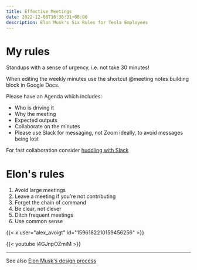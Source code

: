 ```yaml
---
title: Effective Meetings
date: 2022-12-08T16:36:31+08:00
description: Elon Musk's Six Rules for Tesla Employees
---
```


# My rules

Standups with a sense of urgency, i.e. not take 30 minutes!

When editing the weekly minutes use the shortcut @meeting notes building block in Google Docs.

Please have an Agenda which includes:

- Who is driving it
- Why the meeting
- Expected outputs
- Collaborate on the minutes
- Please use Slack for messaging, not Zoom ideally, to avoid messages being lost

For fast collaboration consider [huddling with Slack](/blog/2022/Slack-survival-tips/)

# Elon's rules

1. Avoid large meetings
1. Leave a meeting if you’re not contributing
1. Forget the chain of command
1. Be clear, not clever
1. Ditch frequent meetings
1. Use common sense

{{< x user="alex_avoigt" id="1596182210159456256" >}}

{{< youtube i4GJnpOZmiM >}}

---

See also [Elon Musk's design process](/blog/2022/five-step-engineering-process/)
